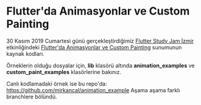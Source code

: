 # Flutter'da Animasyonlar ve Custom Painting

30 Kasım 2019 Cumartesi günü gerçekleştirdiğimiz [Flutter Study Jam İzmir](https://www.eventbrite.com/e/flutter-study-jam-izmir-tickets-78632392603) etkinliğindeki [Flutter'da Animasyonlar ve Custom Painting](https://www.mirkancaliskan.com/flutter_animasyon_sunum/) sunumunun kaynak kodları.

Örneklerin olduğu dosyalar için, **lib** klasörü altında **animation_examples** ve **custom_paint_examples** klasörlerine bakınız. 

Canlı kodlamadaki örnek ise bu repo'da: https://github.com/mirkancal/animation_example
Aşama aşama farklı branchlere bölündü.
